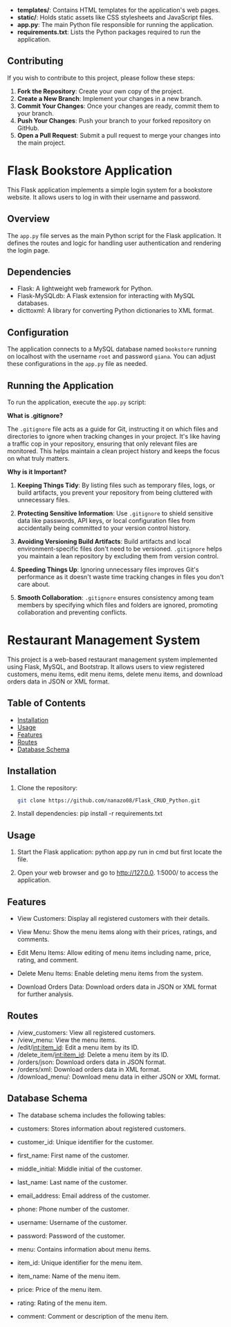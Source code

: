 - **templates/**: Contains HTML templates for the application's web pages.
- **static/**: Holds static assets like CSS stylesheets and JavaScript files.
- **app.py**: The main Python file responsible for running the application.
- **requirements.txt**: Lists the Python packages required to run the application.

## Contributing

If you wish to contribute to this project, please follow these steps:

1. **Fork the Repository**: Create your own copy of the project.
2. **Create a New Branch**: Implement your changes in a new branch.
3. **Commit Your Changes**: Once your changes are ready, commit them to your branch.
4. **Push Your Changes**: Push your branch to your forked repository on GitHub.
5. **Open a Pull Request**: Submit a pull request to merge your changes into the main project.


# Flask Bookstore Application

This Flask application implements a simple login system for a bookstore website. It allows users to log in with their username and password.

## Overview

The `app.py` file serves as the main Python script for the Flask application. It defines the routes and logic for handling user authentication and rendering the login page.

## Dependencies

- Flask: A lightweight web framework for Python.
- Flask-MySQLdb: A Flask extension for interacting with MySQL databases.
- dicttoxml: A library for converting Python dictionaries to XML format.

## Configuration

The application connects to a MySQL database named `bookstore` running on localhost with the username `root` and password `giana`. You can adjust these configurations in the `app.py` file as needed.

## Running the Application

To run the application, execute the `app.py` script:

**What is .gitignore?**

The `.gitignore` file acts as a guide for Git, instructing it on which files and directories to ignore when tracking changes in your project. It's like having a traffic cop in your repository, ensuring that only relevant files are monitored. This helps maintain a clean project history and keeps the focus on what truly matters.

**Why is it Important?**

1. **Keeping Things Tidy**: By listing files such as temporary files, logs, or build artifacts, you prevent your repository from being cluttered with unnecessary files.

2. **Protecting Sensitive Information**: Use `.gitignore` to shield sensitive data like passwords, API keys, or local configuration files from accidentally being committed to your version control history.

3. **Avoiding Versioning Build Artifacts**: Build artifacts and local environment-specific files don't need to be versioned. `.gitignore` helps you maintain a lean repository by excluding them from version control.

4. **Speeding Things Up**: Ignoring unnecessary files improves Git's performance as it doesn't waste time tracking changes in files you don't care about.

5. **Smooth Collaboration**: `.gitignore` ensures consistency among team members by specifying which files and folders are ignored, promoting collaboration and preventing conflicts.




# Restaurant Management System

This project is a web-based restaurant management system implemented using Flask, MySQL, and Bootstrap. It allows users to view registered customers, menu items, edit menu items, delete menu items, and download orders data in JSON or XML format.

## Table of Contents

- [Installation](#installation)
- [Usage](#usage)
- [Features](#features)
- [Routes](#routes)
- [Database Schema](#database-schema)

## Installation

1. Clone the repository:

   ```bash
   git clone https://github.com/nanazo08/Flask_CRUD_Python.git


2. Install dependencies:
   pip install -r requirements.txt


## Usage

1. Start the Flask application:
    python app.py run in cmd but first locate the file.

2. Open your web browser and go to   http://127.0.0.   1:5000/ to access the application.

## Features
- View Customers: Display all registered customers with their details.

- View Menu: Show the menu items along with their prices, ratings, and comments.

- Edit Menu Items: Allow editing of menu items including name, price, rating, and comment.

- Delete Menu Items: Enable deleting menu items from the system.

- Download Orders Data: Download orders data in JSON or XML format for further analysis.

## Routes
- /view_customers: View all registered customers.
- /view_menu: View the menu items.
- /edit/<int:item_id>: Edit a menu item by its ID.
- /delete_item/<int:item_id>: Delete a menu item by its ID.
- /orders/json: Download orders data in JSON format.
- /orders/xml: Download orders data in XML format.
- /download_menu/<format>: Download menu data in either JSON or XML format.

## Database Schema
- The database schema includes the following tables:

- customers: Stores information about registered customers.

- customer_id: Unique identifier for the customer.
- first_name: First name of the customer.
- middle_initial: Middle initial of the customer.
- last_name: Last name of the customer.
- email_address: Email address of the customer.
- phone: Phone number of the customer.
- username: Username of the customer.
- password: Password of the customer.
- menu: Contains information about menu items.

- item_id: Unique identifier for the menu item.
- item_name: Name of the menu item.
- price: Price of the menu item.
- rating: Rating of the menu item.
- comment: Comment or description of the menu item.

